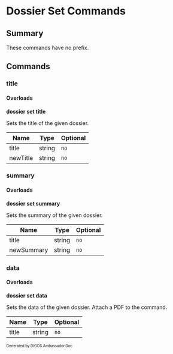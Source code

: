 ﻿Dossier Set Commands
====================
## Summary
These commands have no prefix.

## Commands
### title
#### Overloads
**dossier set title**

Sets the title of the given dossier.

| Name | Type | Optional |
| --- | --- | --- |
| title | string | `no` |
| newTitle | string | `no` |

### summary
#### Overloads
**dossier set summary**

Sets the summary of the given dossier.

| Name | Type | Optional |
| --- | --- | --- |
| title | string | `no` |
| newSummary | string | `no` |

### data
#### Overloads
**dossier set data**

Sets the data of the given dossier. Attach a PDF to the command.

| Name | Type | Optional |
| --- | --- | --- |
| title | string | `no` |

<sub><sup>Generated by DIGOS.Ambassador.Doc</sup></sub>